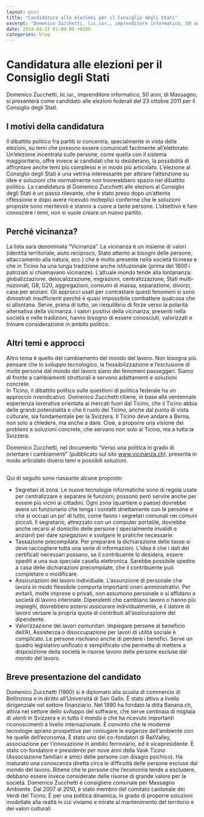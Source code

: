 ```yaml
---
layout: post
title: "Candidatura alle elezioni per il Consiglio degli Stati"
excerpt: "Domenico Zucchetti, lic.iur., imprenditore informatico, 50 anni, di Massagno, si presenterà come candidato alle elezioni federali del 23 ottobre 2011 per il Consiglio degli Stati."
date: 2014-03-23 01-00-00 +0100
categories: blog
---
```


# Candidatura alle elezioni per il Consiglio degli Stati

Domenico Zucchetti, lic.iur., imprenditore informatico, 50 anni, di Massagno, si presenterà come candidato alle elezioni federali del 23 ottobre 2011 per il Consiglio degli Stati.

## I motivi della candidatura

Il dibattito politico fra partiti si concentra, specialmente in vista delle elezioni, su temi che possono essere comunicati facilmente all’elettorato. Un’elezione incentrata sulle persone, come quella con il sistema maggioritario, offre invece ai candidati che lo desiderano, la possibilità di affrontare anche temi più complessi e in modo più articolato. L’elezione al Consiglio degli Stati è una vetrina interessante per attirare l’attenzione su idee e soluzioni che normalmente non troverebbero spazio nel dibattito politico. La candidatura di Domenico Zucchetti alle elezioni al Consiglio degli Stati è un passo rilevante, che è stato preso dopo un’attenta riflessione e dopo avere ricevuto molteplici conferme che le soluzioni proposte sono meritevoli e stanno a cuore a tante persone. L’obiettivo è fare conoscere i temi, non si vuole creare un nuovo partito.

## Perché vicinanza?

La lista sarà denominata “Vicinanza”. La vicinanza è un insieme di valori (identità territoriale, aiuto reciproco, Stato attento ai bisogni delle persone, attaccamento alla natura, ecc.) che è molto presente nella società ticinese e che in Ticino ha una lunga tradizione anche istituzionale (prima del 1800 i patriziati si chiamavano vicinanze). L’attuale mondo tende alla lontananza: globalizzazione, delocalizzazione, migrazioni, centralizzazione, Stati multi-nazionali, G8, G20, aggregazioni, consumi di massa, separazione, divorzi, case per anziani. Gli approcci usati per contrastare questi fenomeni si sono dimostrati insufficienti perché è quasi impossibile combattere qualcosa che si allontana. Serve, prima di tutto, un riequilibrio di forze verso la polarità alternativa della vicinanza. I valori positivi della vicinanza, presenti nella società e nelle tradizioni, hanno bisogno di essere conosciuti, valorizzati e trovare considerazione in ambito politico.

## Altri temi e approcci

Altro tema è quello del cambiamento del mondo del lavoro. Non bisogna più pensare che lo sviluppo tecnologico, la flessibilizzazione e l’esclusione di molte persone dal mondo del lavoro siano dei fenomeni passeggeri. Siamo di fronte a cambiamenti strutturali e servono adattamenti e soluzioni concrete.  
 In Ticino, il dibattito politico sulle questioni di politica federale ha un approccio rivendicativo. Domenico Zucchetti ritiene, in base alla ventennale esperienza lavorativa orientata ai mercati fuori dal Ticino, che il Ticino abbia delle grandi potenzialità e che il ruolo del Ticino, anche dal punto di vista culturale, sia fondamentale per la Svizzera. Il Ticino deve andare a Berna, non solo a chiedere, ma anche a dare. Cioè, a proporre una visione dei problemi e soluzioni concrete, che servano non solo al Ticino, ma a tutta la Svizzera.

  
 Domenico Zucchetti, nel documento “Verso una politica in grado di orientare i cambiamenti” (pubblicato sul sito www.vicinanza.ch), presenta in modo articolato diversi temi e possibili soluzioni.

##   
 Qui di seguito sono riassunte alcune proposte:

* Segretari di zona. Le nuove tecnologie informatiche sono di regola usate per centralizzare e separare le funzioni; possono però servire anche per essere più vicini ai cittadini. Ogni zona (quartiere o paese) dovrebbe avere un funzionario che tenga i contatti direttamente con le persone e che si occupi un po’ di tutto, come fanno i segretari comunali nei comuni piccoli. Il segretario, attrezzato con un computer portatile, dovrebbe anche recarsi al domicilio delle persone ( specialmente invalidi o anziani) per dare spiegazioni e svolgere le pratiche necessarie.
* Tassazione precompilata. Per preparare la dichiarazione delle tasse si deve raccogliere tutta una serie di informazioni. L’idea è che i dati dei certificati necessari possano, se il contribuente lo desidera, essere spediti a una sua speciale casella elettronica. Sarebbe possibile spedire a casa delle dichiarazioni precompilate, che il contribuente può completare o modificare.
* Assicurazioni del lavoro individuale. L’assunzione di personale che lavora in modo flessibile comporta importanti oneri amministrativi. Per evitarli, molte imprese o privati, non assumono personale o si affidano a società di lavoro interinale. Dipendenti che cambiano lavoro o hanno più impieghi, dovrebbero potersi assicurare individualmente, e il datore di lavoro versare la propria quota di contributi all’assicurazione del dipendente.
* Valorizzazione dei lavori comunitari. Impiegare persone al beneficio dell’AI, Assistenza o disoccupazione per lavori di utilità sociale è complicato. Le persone rischiano anche di perdere i benefici. Serve un quadro legislativo unificato e semplificato che permetta di mettere a disposizione della società le risorse lavoro delle persone escluse dal mondo del lavoro.

## Breve presentazione del candidato

Domenico Zucchetti (1960) si è diplomato alla scuola di commercio di Bellinzona e in diritto all’Università di San Gallo. È stato attivo a livello dirigenziale nel settore finanziario. Nel 1990 ha fondato la ditta Banana.ch, attiva nel settore dello sviluppo del software, che serve centinaia di migliaia di utenti in Svizzera e in tutto il mondo e che ha ricevuto importanti riconoscimenti a livello internazionale. È convinto che le moderne tecnologie aprano prospettive per coniugare le esigenze dell’ambiente con he quelle dell’economia. È stato uno dei co-fondatori di RailValley, associazione per l’innovazione in ambito ferroviario, ed è vicepresidente. È stato co-fondatore e presidente per nove anni della Vask Ticino (Associazione familiari e amici delle persone con disagio psichico). Ha maturato una conoscenza diretta circa le difficoltà delle persone escluse dal mondo del lavoro. Ritiene che le persone che l’economia tende a escludere, debbano essere invece considerate delle risorse di grande valore per la società. Domenico Zucchetti è consigliere comunale per Massagno Ambiente. Dal 2007 al 2010, è stato membro del comitato cantonale dei Verdi del Ticino. È per una politica dinamica, in grado di proporre soluzioni modellate alla realtà in cui viviamo e mirate al mantenimento del territorio e dei valori culturali

